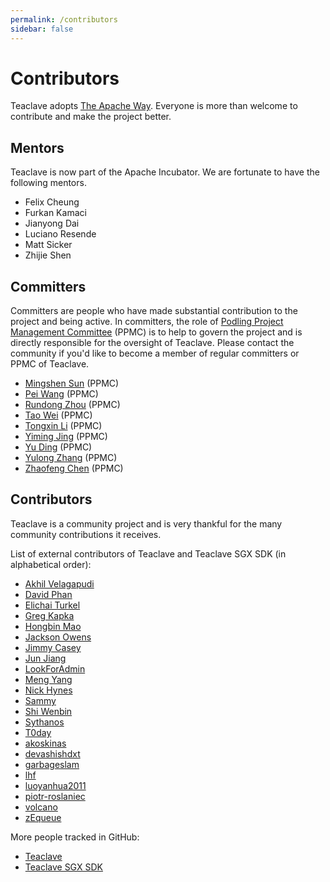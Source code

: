 ```yaml
---
permalink: /contributors
sidebar: false
---
```


# Contributors

Teaclave adopts [The Apache Way](https://www.apache.org/theapacheway/).
Everyone is more than welcome to contribute and make the project better.

## Mentors

Teaclave is now part of the Apache Incubator. We are fortunate to have the
following mentors.

- Felix Cheung
- Furkan Kamaci
- Jianyong Dai
- Luciano Resende
- Matt Sicker
- Zhijie Shen

## Committers

Committers are people who have made substantial contribution to the project and
being active. In committers, the role of
[Podling Project Management Committee](https://incubator.apache.org/guides/ppmc.html)
(PPMC) is to help to govern the project and is directly responsible for the
oversight of Teaclave. Please contact the community if you'd like to become a
member of regular committers or PPMC of Teaclave.

- [Mingshen Sun](https://github.com/mssun) (PPMC)
- [Pei Wang](https://github.com/uraj) (PPMC)
- [Rundong Zhou](https://github.com/rdzhou) (PPMC)
- [Tao Wei](https://github.com/LenxWei) (PPMC)
- [Tongxin Li](https://github.com/litongxin1991) (PPMC)
- [Yiming Jing](https://github.com/kevinis) (PPMC)
- [Yu Ding](https://github.com/dingelish) (PPMC)
- [Yulong Zhang](https://github.com/yulongzhang) (PPMC)
- [Zhaofeng Chen](https://github.com/m4sterchain) (PPMC)

## Contributors

Teaclave is a community project and is very thankful for the many community
contributions it receives.

List of external contributors of Teaclave and Teaclave SGX SDK (in alphabetical order):
  - [Akhil Velagapudi](https://github.com/akhilles)
  - [David Phan](https://github.com/davidp94)
  - [Elichai Turkel](https://github.com/elichai)
  - [Greg Kapka](https://github.com/gskapka)
  - [Hongbin Mao](https://github.com/hello2mao)
  - [Jackson Owens](https://github.com/jbowens)
  - [Jimmy Casey](https://github.com/jimmycasey)
  - [Jun Jiang](https://github.com/jasl)
  - [LookForAdmin](https://github.com/60ke)
  - [Meng Yang](https://github.com/m3ngyang)
  - [Nick Hynes](https://github.com/nhynes)
  - [Sammy](https://github.com/sammyne)
  - [Shi Wenbin](https://github.com/bradyjoestar)
  - [Sythanos](https://github.com/sythanos)
  - [T0day](https://github.com/hi-T0day)
  - [akoskinas](https://github.com/akoskinas)
  - [devashishdxt](https://github.com/devashishdxt)
  - [garbageslam](https://github.com/garbageslam)
  - [lhf](https://github.com/EighteenZi)
  - [luoyanhua2011](https://github.com/luoyanhua2011)
  - [piotr-roslaniec](https://github.com/piotr-roslaniec)
  - [volcano](https://github.com/volcano0dr)
  - [zEqueue](https://github.com/z1queue)

More people tracked in GitHub:
  - [Teaclave](https://github.com/apache/incubator-teaclave/graphs/contributors)
  - [Teaclave SGX SDK](https://github.com/apache/incubator-teaclave-sgx-sdk/graphs/contributors)
